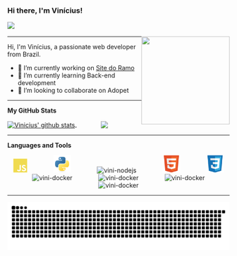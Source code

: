 ### Hi there, I'm Vinícius!

<p align="left">
  <a href="https://www.linkedin.com/in/vinícius-leitão">
  <img src="https://img.shields.io/badge/LinkedIn-0077B5?style=for-the-badge&logo=linkedin&logoColor=white&link=mailto:https://www.linkedin.com/in/vinícius-leitão">
  </a>
<p>

  
<img align="right" height="200" width="200" src="https://media4.giphy.com/media/IdyAQJVN2kVPNUrojM/giphy.gif">
  

<hr>

  
Hi, I'm Vinícius, a passionate web developer from Brazil.
- 🔭 I’m currently working on [Site do Ramo](https://github.com/WolfByte-CEFET-RJ/Site_do_Ramo) 
- 🌱 I’m currently learning Back-end development
- 👯 I’m looking to collaborate on Adopet

<hr>

**My GitHub Stats**

<div>
 <a href="https://github.com/vinicius-leitao/github-readme-stats">
  <img align="center" src="https://github-readme-stats.vercel.app/api?username=vinicius-leitao&show_icons=true&include_all_commits=true&theme=prussian" alt="Vinicius' github stats" />
</a>
&nbsp;&nbsp;&nbsp;&nbsp;&nbsp;&nbsp;&nbsp;&nbsp;&nbsp;&nbsp;&nbsp;&nbsp;&nbsp;
<a href="https://github.com/vinicius-leitao/github-readme-stats">
  <!-- Change the `github-readme-stats.anuraghazra1.vercel.app` to `github-readme-stats.vercel.app`  -->
  <img align="center" src="https://github-readme-stats.vercel.app/api/top-langs/?username=vinicius-leitao&layout=compact&theme=prussian" />
</a>
</div>

<hr>

**Languages and Tools**

<p align="center">
  <img height="32" width="32" alt="vini-javascript" src="https://raw.githubusercontent.com/devicons/devicon/master/icons/javascript/javascript-plain.svg">
  &nbsp;&nbsp;&nbsp;&nbsp;&nbsp;&nbsp;&nbsp;&nbsp;&nbsp;&nbsp;&nbsp;&nbsp;&nbsp;
  <img height="40" width="40" alt="vini-python" src="https://raw.githubusercontent.com/devicons/devicon/master/icons/python/python-original.svg">
  &nbsp;&nbsp;&nbsp;&nbsp;&nbsp;&nbsp;&nbsp;&nbsp;&nbsp;&nbsp;&nbsp;&nbsp;&nbsp;
  <img height="40" width="40" alt="vini-nodejs" src="https://cdn.jsdelivr.net/gh/devicons/devicon/icons/nodejs/nodejs-original.svg">
  &nbsp;&nbsp;&nbsp;&nbsp;&nbsp;&nbsp;&nbsp;&nbsp;&nbsp;&nbsp;&nbsp;&nbsp;&nbsp;
  <img height="40" width="40" alt="vini-html" src="https://raw.githubusercontent.com/devicons/devicon/master/icons/html5/html5-original.svg" />
  &nbsp;&nbsp;&nbsp;&nbsp;&nbsp;&nbsp;&nbsp;&nbsp;&nbsp;&nbsp;&nbsp;&nbsp;&nbsp;
  <img height="40" width="40" alt="vini-css" src="https://raw.githubusercontent.com/devicons/devicon/master/icons/css3/css3-original.svg">
  &nbsp;&nbsp;&nbsp;&nbsp;&nbsp;&nbsp;&nbsp;&nbsp;&nbsp;&nbsp;&nbsp;&nbsp;&nbsp;
  <img height="40" width="40" alt="vini-docker" src="https://cdn.jsdelivr.net/gh/devicons/devicon/icons/docker/docker-original.svg">
  &nbsp;&nbsp;&nbsp;&nbsp;&nbsp;&nbsp;&nbsp;&nbsp;&nbsp;&nbsp;&nbsp;&nbsp;&nbsp;
  <img height="40" width="40" alt="vini-docker" src="https://cdn.jsdelivr.net/gh/devicons/devicon/icons/git/git-original.svg">
  &nbsp;&nbsp;&nbsp;&nbsp;&nbsp;&nbsp;&nbsp;&nbsp;&nbsp;&nbsp;&nbsp;&nbsp;&nbsp;
  <img height="40" width="40" alt="vini-docker" src="https://cdn.jsdelivr.net/gh/devicons/devicon/icons/github/github-original.svg">
  &nbsp;&nbsp;&nbsp;&nbsp;&nbsp;&nbsp;&nbsp;&nbsp;&nbsp;&nbsp;&nbsp;&nbsp;&nbsp;
  <img height="40" width="40" alt="vini-docker" src="https://cdn.jsdelivr.net/gh/devicons/devicon/icons/trello/trello-plain.svg">
</p>


<hr>

<div>
 
 ![Snake animation](https://github.com/vinicius-leitao/vinicius-leitao/blob/output/github-contribution-grid-snake.svg)
 
</div>
